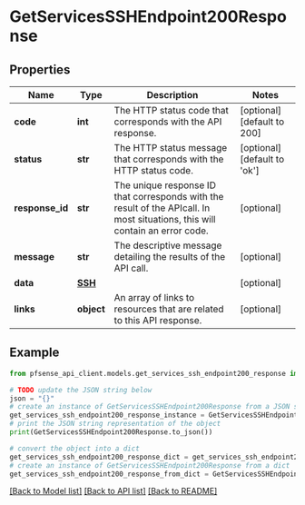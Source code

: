 # GetServicesSSHEndpoint200Response


## Properties

Name | Type | Description | Notes
------------ | ------------- | ------------- | -------------
**code** | **int** | The HTTP status code that corresponds with the API response. | [optional] [default to 200]
**status** | **str** | The HTTP status message that corresponds with the HTTP status code. | [optional] [default to 'ok']
**response_id** | **str** | The unique response ID that corresponds with the result of the APIcall. In most situations, this will contain an error code. | [optional] 
**message** | **str** | The descriptive message detailing the results of the API call. | [optional] 
**data** | [**SSH**](SSH.md) |  | [optional] 
**links** | **object** | An array of links to resources that are related to this API response. | [optional] 

## Example

```python
from pfsense_api_client.models.get_services_ssh_endpoint200_response import GetServicesSSHEndpoint200Response

# TODO update the JSON string below
json = "{}"
# create an instance of GetServicesSSHEndpoint200Response from a JSON string
get_services_ssh_endpoint200_response_instance = GetServicesSSHEndpoint200Response.from_json(json)
# print the JSON string representation of the object
print(GetServicesSSHEndpoint200Response.to_json())

# convert the object into a dict
get_services_ssh_endpoint200_response_dict = get_services_ssh_endpoint200_response_instance.to_dict()
# create an instance of GetServicesSSHEndpoint200Response from a dict
get_services_ssh_endpoint200_response_from_dict = GetServicesSSHEndpoint200Response.from_dict(get_services_ssh_endpoint200_response_dict)
```
[[Back to Model list]](../README.md#documentation-for-models) [[Back to API list]](../README.md#documentation-for-api-endpoints) [[Back to README]](../README.md)


